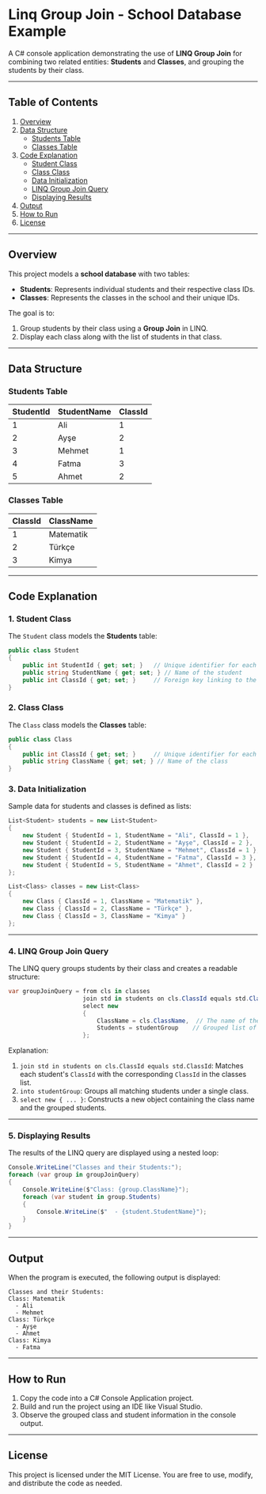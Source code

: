 # Linq Group Join - School Database Example

A C# console application demonstrating the use of **LINQ Group Join** for combining two related entities: **Students** and **Classes**, and grouping the students by their class.

---

## Table of Contents

1. [Overview](#overview)
2. [Data Structure](#data-structure)
    - [Students Table](#students-table)
    - [Classes Table](#classes-table)
3. [Code Explanation](#code-explanation)
    - [Student Class](#student-class)
    - [Class Class](#class-class)
    - [Data Initialization](#data-initialization)
    - [LINQ Group Join Query](#linq-group-join-query)
    - [Displaying Results](#displaying-results)
4. [Output](#output)
5. [How to Run](#how-to-run)
6. [License](#license)

---

## Overview

This project models a **school database** with two tables:
- **Students**: Represents individual students and their respective class IDs.
- **Classes**: Represents the classes in the school and their unique IDs.

The goal is to:
1. Group students by their class using a **Group Join** in LINQ.
2. Display each class along with the list of students in that class.

---

## Data Structure

### Students Table

| StudentId | StudentName | ClassId |
|-----------|-------------|---------|
| 1         | Ali         | 1       |
| 2         | Ayşe        | 2       |
| 3         | Mehmet      | 1       |
| 4         | Fatma       | 3       |
| 5         | Ahmet       | 2       |

### Classes Table

| ClassId | ClassName    |
|---------|--------------|
| 1       | Matematik    |
| 2       | Türkçe       |
| 3       | Kimya        |

---

## Code Explanation

### 1. Student Class

The `Student` class models the **Students** table:

```csharp
public class Student
{
    public int StudentId { get; set; }   // Unique identifier for each student
    public string StudentName { get; set; } // Name of the student
    public int ClassId { get; set; }     // Foreign key linking to the ClassId in the Classes table
}
```

### 2. Class Class

The `Class` class models the **Classes** table:

```csharp
public class Class
{
    public int ClassId { get; set; }     // Unique identifier for each class
    public string ClassName { get; set; } // Name of the class
}
```

### 3. Data Initialization

Sample data for students and classes is defined as lists:

```csharp
List<Student> students = new List<Student>
{
    new Student { StudentId = 1, StudentName = "Ali", ClassId = 1 },
    new Student { StudentId = 2, StudentName = "Ayşe", ClassId = 2 },
    new Student { StudentId = 3, StudentName = "Mehmet", ClassId = 1 },
    new Student { StudentId = 4, StudentName = "Fatma", ClassId = 3 },
    new Student { StudentId = 5, StudentName = "Ahmet", ClassId = 2 }
};

List<Class> classes = new List<Class>
{
    new Class { ClassId = 1, ClassName = "Matematik" },
    new Class { ClassId = 2, ClassName = "Türkçe" },
    new Class { ClassId = 3, ClassName = "Kimya" }
};
```

---

### 4. LINQ Group Join Query

The LINQ query groups students by their class and creates a readable structure:

```csharp
var groupJoinQuery = from cls in classes
                     join std in students on cls.ClassId equals std.ClassId into studentGroup
                     select new
                     {
                         ClassName = cls.ClassName,  // The name of the class
                         Students = studentGroup    // Grouped list of students in the class
                     };
```

Explanation:
1. `join std in students on cls.ClassId equals std.ClassId`:
   Matches each student's `ClassId` with the corresponding `ClassId` in the classes list.
2. `into studentGroup`:
   Groups all matching students under a single class.
3. `select new { ... }`:
   Constructs a new object containing the class name and the grouped students.

---

### 5. Displaying Results

The results of the LINQ query are displayed using a nested loop:

```csharp
Console.WriteLine("Classes and their Students:");
foreach (var group in groupJoinQuery)
{
    Console.WriteLine($"Class: {group.ClassName}");
    foreach (var student in group.Students)
    {
        Console.WriteLine($"  - {student.StudentName}");
    }
}
```

---

## Output

When the program is executed, the following output is displayed:

```
Classes and their Students:
Class: Matematik
  - Ali
  - Mehmet
Class: Türkçe
  - Ayşe
  - Ahmet
Class: Kimya
  - Fatma
```

---

## How to Run

1. Copy the code into a C# Console Application project.
2. Build and run the project using an IDE like Visual Studio.
3. Observe the grouped class and student information in the console output.

---

## License

This project is licensed under the MIT License. You are free to use, modify, and distribute the code as needed.
